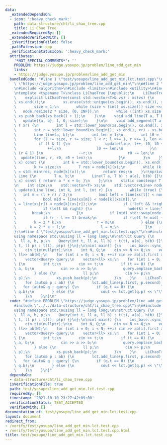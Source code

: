 ```yaml
---
data:
  _extendedDependsOn:
  - icon: ':heavy_check_mark:'
    path: data-structure/cht/li_chao_tree.cpp
    title: Li Chao Tree
  _extendedRequiredBy: []
  _extendedVerifiedWith: []
  _isVerificationFailed: false
  _pathExtension: cpp
  _verificationStatusIcon: ':heavy_check_mark:'
  attributes:
    '*NOT_SPECIAL_COMMENTS*': ''
    PROBLEM: https://judge.yosupo.jp/problem/line_add_get_min
    links:
    - https://judge.yosupo.jp/problem/line_add_get_min
  bundledCode: "#line 1 \"test/yosupo/line_add_get_min.lct.test.cpp\"\n#define PROBLEM\
    \ \"https://judge.yosupo.jp/problem/line_add_get_min\"\n\n#line 2 \"data-structure/cht/li_chao_tree.cpp\"\
    \n#include <algorithm>\n#include <limits>\n#include <utility>\n#include <vector>\n\
    \ntemplate <typename T>\nclass LiChaoTree {\npublic:\n    LiChaoTree() = default;\n\
    \    explicit LiChaoTree(const std::vector<T>& vs) : xs(vs) {\n        std::sort(xs.begin(),\
    \ xs.end());\n        xs.erase(std::unique(xs.begin(), xs.end()), xs.end());\n\
    \        size = 1;\n        while (size < (int) xs.size()) size <<= 1;\n     \
    \   node.resize(2 * size, {0, INF});\n        while ((int) xs.size() <= size)\
    \ xs.push_back(xs.back() + 1);\n    }\n\n    void add_line(T a, T b) {\n     \
    \   update({a, b}, 1, 0, size);\n    }\n\n    void add_segment(T a, T b, T xl,\
    \ T xr) {\n        int l = std::lower_bound(xs.begin(), xs.end(), xl) - xs.begin();\n\
    \        int r = std::lower_bound(xs.begin(), xs.end(), xr) - xs.begin();\n\n\
    \        Line line(a, b);\n        int len = 1;\n        int l0 = l, r0 = r;\n\
    \        for (l += size, r += size; l < r; l >>= 1, r >>= 1, len <<= 1) {\n  \
    \          if (l & 1) {\n                update(line, l++, l0, l0 + len);\n  \
    \              ++l;\n                l0 += len;\n            }\n            if\
    \ (r & 1) {\n                --r;\n                r0 -= len;\n              \
    \  update(line, r, r0, r0 + len);\n            }\n        }\n    }\n\n    T get(T\
    \ x) const {\n        int k = std::lower_bound(xs.begin(), xs.end(), x) - xs.begin();\n\
    \        k += size;\n        T res = node[k](x);\n        while (k >>= 1) res\
    \ = std::min(res, node[k](x));\n        return res;\n    }\n\nprivate:\n    struct\
    \ Line {\n        T a, b;\n        Line(T a, T b) : a(a), b(b) {}\n        T operator()(T\
    \ x) const { return a * x + b; }\n    };\n\n    static constexpr T INF = std::numeric_limits<T>::max();\n\
    \n    int size;\n    std::vector<T> xs;\n    std::vector<Line> node;\n\n    void\
    \ update(Line line, int k, int l, int r) {\n        while (true) {\n         \
    \   int m = (l + r) / 2;\n            bool left = line(xs[l]) < node[k](xs[l]);\n\
    \            bool mid = line(xs[m]) < node[k](xs[m]);\n            bool right\
    \ = line(xs[r]) < node[k](xs[r]);\n\n            if (!left && !right) break;\n\
    \            if (left && right) {\n                node[k] = line;\n         \
    \       break;\n            }\n            if (mid) std::swap(node[k], line);\n\
    \            if (r - l == 1) break;\n            if (left != mid) {\n        \
    \        k = 2 * k;\n                r = m;\n            } else {\n          \
    \      k = 2 * k + 1;\n                l = m;\n            }\n        }\n    }\n\
    };\n#line 4 \"test/yosupo/line_add_get_min.lct.test.cpp\"\n\n#include <bits/stdc++.h>\n\
    using namespace std;\nusing ll = long long;\n\nstruct Query {\n    int t;\n  \
    \  ll a, b, p;\n    Query(int t, ll a, ll b) : t(t), a(a), b(b) {}\n    Query(int\
    \ t, ll p) : t(t), p(p) {}\n};\n\nint main() {\n    ios_base::sync_with_stdio(false);\n\
    \    cin.tie(nullptr);\n\n    int N, Q;\n    cin >> N >> Q;\n    vector<pair<ll,\
    \ ll>> ab(N);\n    for (int i = 0; i < N; ++i) cin >> ab[i].first >> ab[i].second;\n\
    \    vector<Query> query;\n    vector<ll> xs;\n    for (int i = 0; i < Q; ++i)\
    \ {\n        int t;\n        cin >> t;\n        if (t == 0) {\n            ll\
    \ a, b;\n            cin >> a >> b;\n            query.emplace_back(t, a, b);\n\
    \        } else {\n            ll p;\n            cin >> p;\n            query.emplace_back(t,\
    \ p);\n            xs.push_back(p);\n        }\n    }\n    LiChaoTree<ll> lct(xs);\n\
    \    for (auto& p : ab) {\n        lct.add_line(p.first, p.second);\n    }\n \
    \   for (auto& q : query) {\n        if (q.t == 0) {\n            lct.add_line(q.a,\
    \ q.b);\n        } else {\n            cout << lct.get(q.p) << \"\\n\";\n    \
    \    }\n    }\n}\n"
  code: "#define PROBLEM \"https://judge.yosupo.jp/problem/line_add_get_min\"\n\n\
    #include \"../../data-structure/cht/li_chao_tree.cpp\"\n\n#include <bits/stdc++.h>\n\
    using namespace std;\nusing ll = long long;\n\nstruct Query {\n    int t;\n  \
    \  ll a, b, p;\n    Query(int t, ll a, ll b) : t(t), a(a), b(b) {}\n    Query(int\
    \ t, ll p) : t(t), p(p) {}\n};\n\nint main() {\n    ios_base::sync_with_stdio(false);\n\
    \    cin.tie(nullptr);\n\n    int N, Q;\n    cin >> N >> Q;\n    vector<pair<ll,\
    \ ll>> ab(N);\n    for (int i = 0; i < N; ++i) cin >> ab[i].first >> ab[i].second;\n\
    \    vector<Query> query;\n    vector<ll> xs;\n    for (int i = 0; i < Q; ++i)\
    \ {\n        int t;\n        cin >> t;\n        if (t == 0) {\n            ll\
    \ a, b;\n            cin >> a >> b;\n            query.emplace_back(t, a, b);\n\
    \        } else {\n            ll p;\n            cin >> p;\n            query.emplace_back(t,\
    \ p);\n            xs.push_back(p);\n        }\n    }\n    LiChaoTree<ll> lct(xs);\n\
    \    for (auto& p : ab) {\n        lct.add_line(p.first, p.second);\n    }\n \
    \   for (auto& q : query) {\n        if (q.t == 0) {\n            lct.add_line(q.a,\
    \ q.b);\n        } else {\n            cout << lct.get(q.p) << \"\\n\";\n    \
    \    }\n    }\n}"
  dependsOn:
  - data-structure/cht/li_chao_tree.cpp
  isVerificationFile: true
  path: test/yosupo/line_add_get_min.lct.test.cpp
  requiredBy: []
  timestamp: '2021-10-10 23:27:42+09:00'
  verificationStatus: TEST_ACCEPTED
  verifiedWith: []
documentation_of: test/yosupo/line_add_get_min.lct.test.cpp
layout: document
redirect_from:
- /verify/test/yosupo/line_add_get_min.lct.test.cpp
- /verify/test/yosupo/line_add_get_min.lct.test.cpp.html
title: test/yosupo/line_add_get_min.lct.test.cpp
---
```

